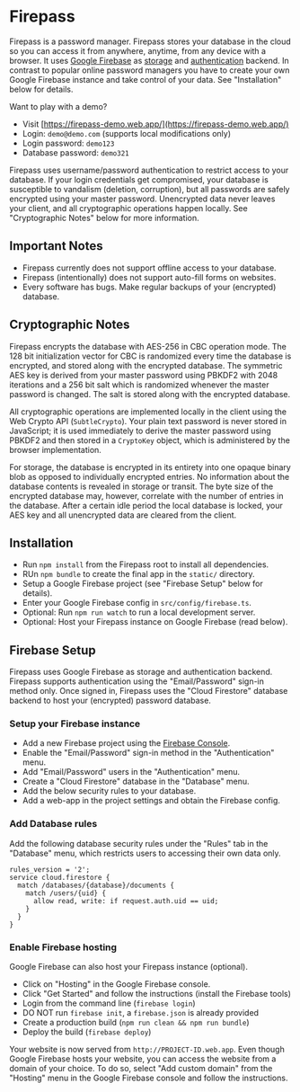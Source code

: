# Firepass

Firepass is a password manager. Firepass stores your database in the cloud so
you can access it from anywhere, anytime, from any device with a browser. It
uses [Google Firebase](https://firebase.google.com/) as
[storage](https://firebase.google.com/products/firestore) and
[authentication](https://firebase.google.com/products/auth) backend. In contrast
to popular online password managers you have to create your own Google Firebase
instance and take control of your data. See "Installation" below for details.

Want to play with a demo?

* Visit [https://firepass-demo.web.app/](https://firepass-demo.web.app/)
* Login: `demo@demo.com` (supports local modifications only)
* Login password: `demo123`
* Database password: `demo321`

Firepass uses username/password authentication to restrict access to your
database. If your login credentials get compromised, your database is
susceptible to vandalism (deletion, corruption), but all passwords are safely
encrypted using your master password. Unencrypted data never leaves your client,
and all cryptographic operations happen locally. See "Cryptographic Notes" below
for more information.

## Important Notes

* Firepass currently does not support offline access to your database.
* Firepass (intentionally) does not support auto-fill forms on websites.
* Every software has bugs. Make regular backups of your (encrypted) database.

## Cryptographic Notes

Firepass encrypts the database with AES-256 in CBC operation mode. The 128 bit
initialization vector for CBC is randomized every time the database is
encrypted, and stored along with the encrypted database. The symmetric AES key
is derived from your master password using PBKDF2 with 2048 iterations and a
256 bit salt which is randomized whenever the master password is changed. The
salt is stored along with the encrypted database.

All cryptographic operations are implemented locally in the client using the
Web Crypto API (`SubtleCrypto`). Your plain text password is never stored in
JavaScript; it is used immediately to derive the master password using PBKDF2
and then stored in a `CryptoKey` object, which is administered by the browser
implementation.

For storage, the database is encrypted in its entirety into one opaque binary
blob as opposed to individually encrypted entries. No information about the
database contents is revealed in storage or transit. The byte size of the
encrypted database may, however, correlate with the number of entries in the
database. After a certain idle period the local database is locked, your AES key
and all unencrypted data are cleared from the client.

## Installation

* Run `npm install` from the Firepass root to install all dependencies.
* RUn `npm bundle` to create the final app in the `static/` directory.
* Setup a Google Firebase project (see "Firebase Setup" below for details).
* Enter your Google Firebase config in `src/config/firebase.ts`.
* Optional: Run `npm run watch` to run a local development server.
* Optional: Host your Firepass instance on Google Firebase (read below).

## Firebase Setup

Firepass uses Google Firebase as storage and authentication backend. Firepass
supports authentication using the "Email/Password" sign-in method only. Once
signed in, Firepass uses the "Cloud Firestore" database backend to host your
(encrypted) password database.

### Setup your Firebase instance

* Add a new Firebase project using the
  [Firebase Console](https://console.firebase.google.com/).
* Enable the "Email/Password" sign-in method in the "Authentication" menu.
* Add "Email/Password" users in the "Authentication" menu.
* Create a "Cloud Firestore" database in the "Database" menu.
* Add the below security rules to your database.
* Add a web-app in the project settings and obtain the Firebase config.

### Add Database rules

Add the following database security rules under the "Rules" tab in the
"Database" menu, which restricts users to accessing their own data only.

```text
rules_version = '2';
service cloud.firestore {
  match /databases/{database}/documents {
    match /users/{uid} {
      allow read, write: if request.auth.uid == uid;
    }
  }
}
```

### Enable Firebase hosting

Google Firebase can also host your Firepass instance (optional).

* Click on "Hosting" in the Google Firebase console.
* Click "Get Started" and follow the instructions (install the Firebase tools)
* Login from the command line (`firebase login`)
* DO NOT run `firebase init`, a `firebase.json` is already provided
* Create a production build (`npm run clean && npm run bundle`)
* Deploy the build (`firebase deploy`)

Your website is now served from `http://PROJECT-ID.web.app`. Even though Google
Firebase hosts your website, you can access the website from a domain of your
choice. To do so, select "Add custom domain" from the "Hosting" menu in the
Google Firebase console and follow the instructions.
